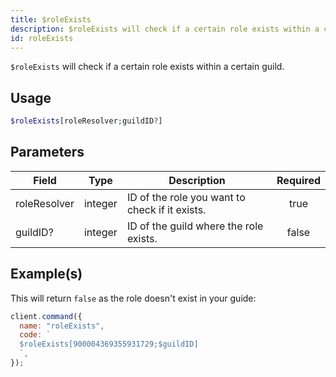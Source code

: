 ```yaml
---
title: $roleExists
description: $roleExists will check if a certain role exists within a certain guild.
id: roleExists
---
```


`$roleExists` will check if a certain role exists within a certain guild.

## Usage

```php
$roleExists[roleResolver;guildID?]
```

## Parameters

| Field        | Type    | Description                                    | Required |
| ------------ | ------- | ---------------------------------------------- | :------: |
| roleResolver | integer | ID of the role you want to check if it exists. |   true   |
| guildID?     | integer | ID of the guild where the role exists.         |  false   |

## Example(s)

This will return `false` as the role doesn't exist in your guide:

```javascript
client.command({
  name: "roleExists",
  code: `
  $roleExists[900004369355931729;$guildID]
  `,
});
```

